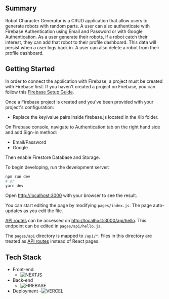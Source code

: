 ## Summary
Robot Character Generator is a CRUD application that allow users to generate robots with random parts. A user can also authenticate with Firebase Authentication using Email and Password or with Google Authentication. As a user generate their robots, if a robot catch their interest, they can add that robot to their profile dashboard. This data will persist when a user logs back in. A user can also delete a robot from their profile dashboard.

## Getting Started

In order to connect the application with Firebase, a project must be created with Firebase first.
If you haven't created a project on Firebase, you can follow this [Firebase Setup Guide](https://firebase.google.com/docs/web/setup).

Once a Firebase project is created and you've been provided with your project's configuration:
- Replace the key/value pairs inside firebase.js located in the /lib folder.

On Firebase console, navigate to Authentication tab on the right hand side and add Sign-in method:
- Email/Password
- Google

Then enable Firestore Database and Storage.

To begin developing, run the development server:

```bash
npm run dev
# or
yarn dev
```

Open [http://localhost:3000](http://localhost:3000) with your browser to see the result.

You can start editing the page by modifying `pages/index.js`. The page auto-updates as you edit the file.

[API routes](https://nextjs.org/docs/api-routes/introduction) can be accessed on [http://localhost:3000/api/hello](http://localhost:3000/api/hello). This endpoint can be edited in `pages/api/hello.js`.

The `pages/api` directory is mapped to `/api/*`. Files in this directory are treated as [API routes](https://nextjs.org/docs/api-routes/introduction) instead of React pages.

## Tech Stack
- Front-end
  - ![NEXTJS](https://img.shields.io/badge/next.js-000000?style=for-the-badge&logo=nextdotjs&logoColor=white)
- Back-end
  - ![FIREBASE](https://img.shields.io/badge/firebase-ffca28?style=for-the-badge&logo=firebase&logoColor=black)
- Deployment
  -![VERCEL](https://img.shields.io/badge/Vercel-000000?style=for-the-badge&logo=vercel&logoColor=white)
